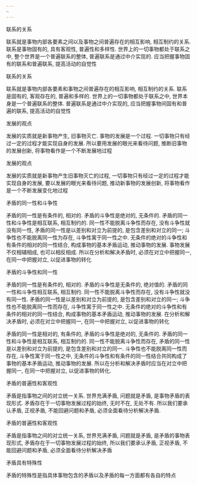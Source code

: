 ```yaml
---
~
---
```


联系的关系

联系就是事物内部各要素之间以及事物之间普遍存在的相互影响, 相互制约的关系.
联系是事物固有的, 具有客观性, 普遍性和多样性.
世界上的一切事物都处于联系之中, 整个世界是一个普遍联系的整体, 普遍联系是通过中介实现的. 应当把握事物固有的联系和普遍联系, 提高活动的自觉性

联系的关系

联系就是事物内部各要素和事物之间普遍存在的相互影响, 相互制约的关系.
联系是固有的, 客观存在的, 普遍和多样的.
世界上的一切事物都处于联系之中, 世界本身是一个普遍联系的整体.
普遍联系是通过中介实现的, 应当把握事物间固有和普遍的联系, 提高活动的自觉性

发展的观点

发展的实质就是新事物产生, 旧事物灭亡. 事物的发展是一个过程. 一切事物只有经过一定的过程才能实现自身的发展. 所以要用发展的眼光来看待问题, 推断旧事物的发展创新, 将事物看作是一个不断发展地过程

发展的观点

发展的实质就是新事物产生旧事物灭亡的过程, 一切事物只有经过一定的过程才能实现自身的发展, 要以发展的眼光来看待问题, 推动新事物的发展创新, 将事物看作是一个不断发展变化地过程

矛盾的同一性和斗争性

矛盾的同一性是有条件的, 相对的. 矛盾的斗争性是绝对的, 无条件的. 矛盾的同一性和斗争性是相互联系, 相互制约的. 同一性不能脱离斗争性而存在, 没有斗争性就没有同一性, 矛盾的同一性是以差别和对立为前提的, 是包含差别和对立的同一; 斗争性也不能脱离同一性为存在, 斗争性寓于同一性之中. 无条件的绝对的斗争性和有条件的相对的同一性结合, 构成事物的基本矛盾运动, 推动事物的发展. 事物发展不仅相辅相成, 也可以相反相成. 所以在分析和解决矛盾时, 必须在对立中把握同一, 在同一中把握对立, 以促进事物的转化

矛盾的斗争性和同一性

矛盾的同一性是有条件的, 相对的. 矛盾的斗争性是无条件的, 绝对值的. 矛盾的同一性和斗争性相互联系, 相互制约. 同一性不能脱离斗争性而存在, 没有斗争性就没有同一性. 矛盾的同一性是以差别和对立为前提的, 是包含差别和对立的同一; 斗争性也不能脱离同一性而存在, 斗争性寓于同一性之中. 无条件的绝对的斗争性和有条件的相对的同一性结合, 构成事物的基本矛盾运动, 推动事物的发展. 在分析和解决矛盾时, 必须在对立中把握同一, 在同一中把握对立, 以促进事物的转化

矛盾的同一性是相对的, 有条件的, 矛盾的斗争性是绝对的, 无条件的. 矛盾的同一性和斗争性是相互联系, 相互制约的. 同一性不能脱离斗争性而存在, 矛盾的同一性是以差别和对立为前提的, 是包含差别和对立的同一. 斗争性也不能脱离同一性而存在, 斗争性寓于同一性之中, 无条件的斗争性和有条件的同一性结合共同构成了事物的基本矛盾运动, 推动事物的发展. 所以在分析和解决矛盾时应当在对立中把握同一, 在同一中把握对立, 以促进事物的转化.

矛盾的普遍性和客观性

矛盾是指事物之间的对立统一关系. 世界充满矛盾, 问题就是矛盾, 是事物矛盾的表现形式. 矛盾存在于一切事物发展过程的始终, 无时不在, 无处不有. 所以我们要承认矛盾, 正视矛盾, 不能回避问题和矛盾, 必须全面看待分析解决矛盾.

矛盾的普遍性和客观性

矛盾是指事物之间的对立统一关系, 世界充满矛盾, 问题就是矛盾, 是矛盾的事物表现形式, 矛盾存在于一切事物发展过程的始终, 所以我们要承认矛盾, 正视矛盾, 不能回避问题和矛盾, 必须全面看待分析解决矛盾

矛盾具有特殊性

矛盾的特殊性是指具体事物包含的矛盾以及矛盾的每一方面都有各自的特点
